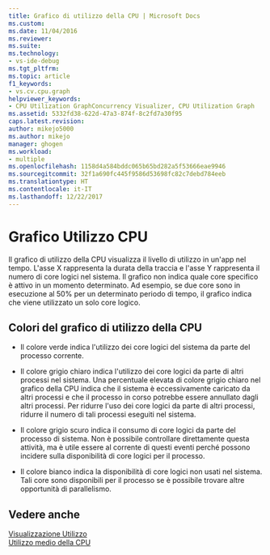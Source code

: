 ```yaml
---
title: Grafico di utilizzo della CPU | Microsoft Docs
ms.custom: 
ms.date: 11/04/2016
ms.reviewer: 
ms.suite: 
ms.technology:
- vs-ide-debug
ms.tgt_pltfrm: 
ms.topic: article
f1_keywords:
- vs.cv.cpu.graph
helpviewer_keywords:
- CPU Utilization GraphConcurrency Visualizer, CPU Utilization Graph
ms.assetid: 5332fd38-622d-47a3-874f-8c2fd7a30f95
caps.latest.revision: 
author: mikejo5000
ms.author: mikejo
manager: ghogen
ms.workload:
- multiple
ms.openlocfilehash: 1158d4a584bddc065b65bd282a5f53666eae9946
ms.sourcegitcommit: 32f1a690fc445f9586d53698fc82c7debd784eeb
ms.translationtype: HT
ms.contentlocale: it-IT
ms.lasthandoff: 12/22/2017
---
```

# <a name="cpu-utilization-graph"></a>Grafico Utilizzo CPU
Il grafico di utilizzo della CPU visualizza il livello di utilizzo in un'app nel tempo. L'asse X rappresenta la durata della traccia e l'asse Y rappresenta il numero di core logici nel sistema. Il grafico non indica quale core specifico è attivo in un momento determinato. Ad esempio, se due core sono in esecuzione al 50% per un determinato periodo di tempo, il grafico indica che viene utilizzato un solo core logico.  
  
## <a name="cpu-utilization-graph-colors"></a>Colori del grafico di utilizzo della CPU  
  
-   Il colore verde indica l'utilizzo dei core logici del sistema da parte del processo corrente.  
  
-   Il colore grigio chiaro indica l'utilizzo dei core logici da parte di altri processi nel sistema. Una percentuale elevata di colore grigio chiaro nel grafico della CPU indica che il sistema è eccessivamente caricato da altri processi e che il processo in corso potrebbe essere annullato dagli altri processi. Per ridurre l'uso dei core logici da parte di altri processi, ridurre il numero di tali processi eseguiti nel sistema.  
  
-   Il colore grigio scuro indica il consumo di core logici da parte del processo di sistema. Non è possibile controllare direttamente questa attività, ma è utile essere al corrente di questi eventi perché possono incidere sulla disponibilità di core logici per il processo.  
  
-   Il colore bianco indica la disponibilità di core logici non usati nel sistema. Tali core sono disponibili per il processo se è possibile trovare altre opportunità di parallelismo.  
  
## <a name="see-also"></a>Vedere anche  
 [Visualizzazione Utilizzo](../profiling/utilization-view.md)   
 [Utilizzo medio della CPU](../profiling/average-cpu-utilization.md)
